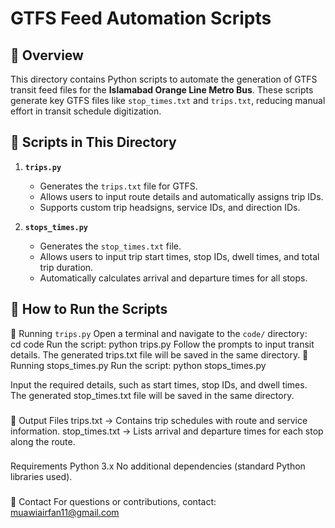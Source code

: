 # GTFS Feed Automation Scripts  

## 📌 Overview  
This directory contains Python scripts to automate the generation of GTFS transit feed files for the **Islamabad Orange Line Metro Bus**. These scripts generate key GTFS files like `stop_times.txt` and `trips.txt`, reducing manual effort in transit schedule digitization.  

## 📂 Scripts in This Directory  

1. **`trips.py`**  
   - Generates the `trips.txt` file for GTFS.  
   - Allows users to input route details and automatically assigns trip IDs.  
   - Supports custom trip headsigns, service IDs, and direction IDs.  

2. **`stops_times.py`**  
   - Generates the `stop_times.txt` file.  
   - Allows users to input trip start times, stop IDs, dwell times, and total trip duration.  
   - Automatically calculates arrival and departure times for all stops.  

## 🚀 How to Run the Scripts  

 🔹 Running `trips.py`
 Open a terminal and navigate to the `code/` directory:  
   cd code
Run the script:
python trips.py
Follow the prompts to input transit details.
The generated trips.txt file will be saved in the same directory.
🔹 Running stops_times.py
Run the script:
python stops_times.py

Input the required details, such as start times, stop IDs, and dwell times.
The generated stop_times.txt file will be saved in the same directory.
###
📝 Output Files
trips.txt → Contains trip schedules with route and service information.
stop_times.txt → Lists arrival and departure times for each stop along the route.
###
Requirements
Python 3.x
No additional dependencies (standard Python libraries used).
###
📧 Contact
For questions or contributions, contact: muawiairfan11@gmail.com

